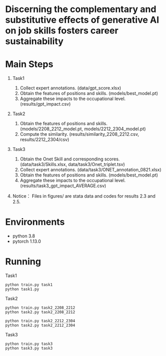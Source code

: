 # Discerning the complementary and substitutive effects of generative AI on job skills fosters career sustainability

# Main Steps

1. Task1

   1. Collect expert annotations. (data/gpt_score.xlsx)
   2. Obtain the features of positions and skills. (models/best_model.pt)
   3. Aggregate these impacts to the occupational level. (results/gpt_impact.csv)
2. Task2

   1. Obtain the features of positions and skills. (models/2208_2212_model.pt, models/2212_2304_model.pt)
   2. Compute the similarity. (results/similarity_2208_2212.csv, results/2212_2304/csv)
3. Task3

   1. Obtain the Onet Skill and corresponding scores. (data/task3/Skills.xlsx, data/task3/Onet_triplet.tsv)
   2. Collect expert annotations. (data/task3/ONET_annotation_0821.xlsx)
   3. Obtain the features of positions and skills. (models/best_model.pt)
   4. Aggregate these impacts to the occupational level. (results/task3_gpt_impact_AVERAGE.csv)
4. Notice：
   Files in figures/ are stata data and codes for results 2.3 and 2.5.

# Environments

+ python 3.8
+ pytorch 1.13.0

# Running

Task1

```shell
python train.py task1
python task1.py 
```

Task2

```shell
python train.py task2_2208_2212
python task2.py task2_2208_2212

python train.py task2_2212_2304
python task2.py task2_2212_2304
```

Task3

```
python train.py task3
python task3.py task3
```
